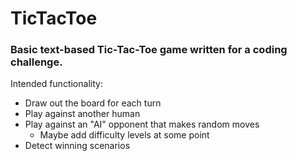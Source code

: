 # TicTacToe
### Basic text-based Tic-Tac-Toe game written for a coding challenge.

Intended functionality:
- Draw out the board for each turn 
- Play against another human 
- Play against an "AI" opponent that makes random moves
  - Maybe add difficulty levels at some point
- Detect winning scenarios